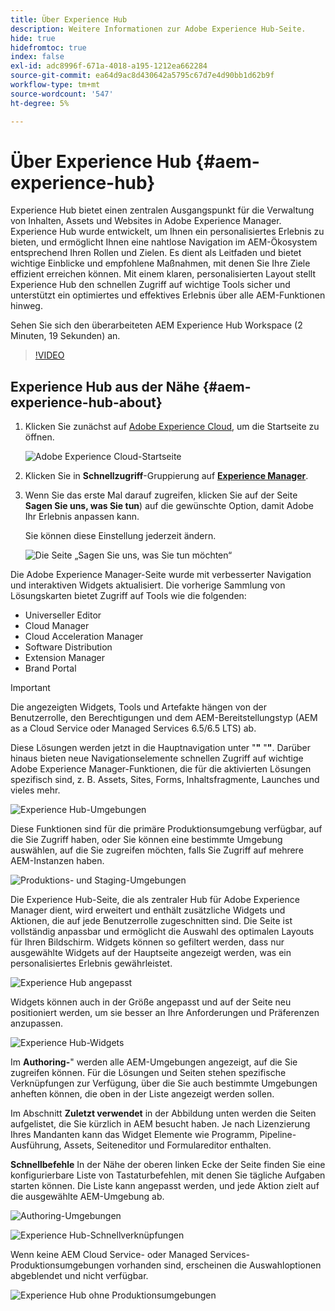 ```yaml
---
title: Über Experience Hub
description: Weitere Informationen zur Adobe Experience Hub-Seite.
hide: true
hidefromtoc: true
index: false
exl-id: adc8996f-671a-4018-a195-1212ea662284
source-git-commit: ea64d9ac8d430642a5795c67d7e4d90bb1d62b9f
workflow-type: tm+mt
source-wordcount: '547'
ht-degree: 5%

---
```


# Über Experience Hub {#aem-experience-hub}

Experience Hub bietet einen zentralen Ausgangspunkt für die Verwaltung von Inhalten, Assets und Websites in Adobe Experience Manager. Experience Hub wurde entwickelt, um Ihnen ein personalisiertes Erlebnis zu bieten, und ermöglicht Ihnen eine nahtlose Navigation im AEM-Ökosystem entsprechend Ihren Rollen und Zielen. Es dient als Leitfaden und bietet wichtige Einblicke und empfohlene Maßnahmen, mit denen Sie Ihre Ziele effizient erreichen können. Mit einem klaren, personalisierten Layout stellt Experience Hub den schnellen Zugriff auf wichtige Tools sicher und unterstützt ein optimiertes und effektives Erlebnis über alle AEM-Funktionen hinweg.

Sehen Sie sich den überarbeiteten AEM Experience Hub Workspace (2 Minuten, 19 Sekunden) an.

>[!VIDEO](https://video.tv.adobe.com/v/3470957?learn=on)

<!--
Available as a private beta, Experience Hub offers an optimized experience focused on improving workflows, prioritizing goals, and delivering results. Opting in lets you influence Experience Hub's development by providing feedback that helps shape its future and enhances its value for the entire AEM community. -->

## Experience Hub aus der Nähe {#aem-experience-hub-about}

1. Klicken Sie zunächst auf [Adobe Experience Cloud](https://experience.adobe.com/#/@foundationinternal/home), um die Startseite zu öffnen.

   ![Adobe Experience Cloud-Startseite](/help/assets/experience-cloud-experiencemanager.png)

1. Klicken Sie in **Schnellzugriff**-Gruppierung auf [**Experience Manager**](https://experience.adobe.com).
1. Wenn Sie das erste Mal darauf zugreifen, klicken Sie auf der Seite **Sagen Sie uns, was Sie tun**) auf die gewünschte Option, damit Adobe Ihr Erlebnis anpassen kann.

   Sie können diese Einstellung jederzeit ändern.

   ![Die Seite „Sagen Sie uns, was Sie tun möchten“](/help/assets/experience-cloud-tellus.png)

Die Adobe Experience Manager-Seite wurde mit verbesserter Navigation und interaktiven Widgets aktualisiert. Die vorherige Sammlung von Lösungskarten bietet Zugriff auf Tools wie die folgenden:

* Universeller Editor
* Cloud Manager
* Cloud Acceleration Manager
* Software Distribution
* Extension Manager
* Brand Portal

>[!IMPORTANT]
>
>Die angezeigten Widgets, Tools und Artefakte hängen von der Benutzerrolle, den Berechtigungen und dem AEM-Bereitstellungstyp (AEM as a Cloud Service oder Managed Services 6.5/6.5 LTS) ab.

Diese Lösungen werden jetzt in die Hauptnavigation unter &quot;**&quot;** &quot;**&quot;**. Darüber hinaus bieten neue Navigationselemente schnellen Zugriff auf wichtige Adobe Experience Manager-Funktionen, die für die aktivierten Lösungen spezifisch sind, z. B. Assets, Sites, Forms, Inhaltsfragmente, Launches und vieles mehr.

![Experience Hub-Umgebungen](/help/assets/experience-hub-author-environments.png)

Diese Funktionen sind für die primäre Produktionsumgebung verfügbar, auf die Sie Zugriff haben, oder Sie können eine bestimmte Umgebung auswählen, auf die Sie zugreifen möchten, falls Sie Zugriff auf mehrere AEM-Instanzen haben.

![Produktions- und Staging-Umgebungen](/help/assets/experience-hub-prod-stage.png)

Die Experience Hub-Seite, die als zentraler Hub für Adobe Experience Manager dient, wird erweitert und enthält zusätzliche Widgets und Aktionen, die auf jede Benutzerrolle zugeschnitten sind. Die Seite ist vollständig anpassbar und ermöglicht die Auswahl des optimalen Layouts für Ihren Bildschirm. Widgets können so gefiltert werden, dass nur ausgewählte Widgets auf der Hauptseite angezeigt werden, was ein personalisiertes Erlebnis gewährleistet.

![Experience Hub angepasst](/help/assets/experience-hub-custom.png)

Widgets können auch in der Größe angepasst und auf der Seite neu positioniert werden, um sie besser an Ihre Anforderungen und Präferenzen anzupassen.

![Experience Hub-Widgets](/help/assets/experience-hub-widgets.png)

Im **Authoring-**&quot; werden alle AEM-Umgebungen angezeigt, auf die Sie zugreifen können. Für die Lösungen und Seiten stehen spezifische Verknüpfungen zur Verfügung, über die Sie auch bestimmte Umgebungen anheften können, die oben in der Liste angezeigt werden sollen.

Im Abschnitt **Zuletzt verwendet** in der Abbildung unten werden die Seiten aufgelistet, die Sie kürzlich in AEM besucht haben. Je nach Lizenzierung Ihres Mandanten kann das Widget Elemente wie Programm, Pipeline-Ausführung, Assets, Seiteneditor und Formulareditor enthalten.

**Schnellbefehle** In der Nähe der oberen linken Ecke der Seite finden Sie eine konfigurierbare Liste von Tastaturbefehlen, mit denen Sie tägliche Aufgaben starten können. Die Liste kann angepasst werden, und jede Aktion zielt auf die ausgewählte AEM-Umgebung ab.

![Authoring-Umgebungen](/help/assets/experience-hub-recents.png)

![Experience Hub-Schnellverknüpfungen](/help/assets/experience-hub-quick-shortcuts.png)

Wenn keine AEM Cloud Service- oder Managed Services-Produktionsumgebungen vorhanden sind, erscheinen die Auswahloptionen abgeblendet und nicht verfügbar.

![Experience Hub ohne Produktionsumgebungen](/help/assets/experience-hub-no-prod-environs.png)

<!--
## AI Assistant in AEM 6.5

For customers who have [completed pre-requisite criteria](/help/ai-assistant-in-aem.md#get-access), the AI Assistant in AEM is available to users of their organization. See [AI Assistant in AEM](/help/ai-assistant-in-aem.md). -->
